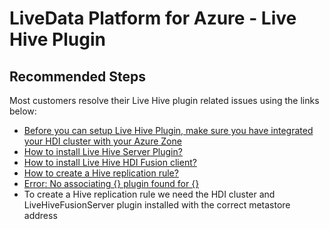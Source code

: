 <properties
  pagetitle="LiveData Platform for Azure - Live Hive Plugin"
  service=""
  resource=""
  ms.author="yagohel"
  selfhelptype="Generic"
  supporttopicids="32749579"
  productpesids="16598"
  cloudenvironments="public, fairfax, mooncake, blackforest, ussec, usnat"
  articleid="1c21eea5-4b22-43f5-b271-76cc45c5eb6a"
  ownershipid="StorageMediaEdge_DataLakeStorageGen2" />
# LiveData Platform for Azure - Live Hive Plugin

## **Recommended Steps**

Most customers resolve their Live Hive plugin related issues using the links below:

* [Before you can setup Live Hive Plugin, make sure you have integrated your HDI cluster with your Azure Zone](https://wandiscosheffield.github.io/wandisco-documentation-private/docs/live-hive-install#prerequisites)
* [How to install Live Hive Server Plugin?](https://wandiscosheffield.github.io/wandisco-documentation-private/docs/live-hive-install#install-live-hive-server-plugin)
* [How to install Live Hive HDI Fusion client?](https://wandiscosheffield.github.io/wandisco-documentation-private/docs/live-hive-install#install-live-hive-hdi-fusion-client)
* [How to create a Hive replication rule?](https://wandiscosheffield.github.io/wandisco-documentation-private/docs/create-rule#create-a-hive-rule)
* [Error: No associating {} plugin found for {}](https://wandiscosheffield.github.io/wandisco-documentation-private/docs/common-error-codes/#hivereplicationrulecontroller)
* To create a Hive replication rule we need the HDI cluster and LiveHiveFusionServer plugin installed with the correct metastore address
